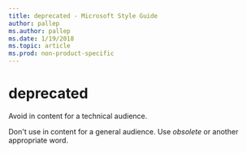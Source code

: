 ```yaml
---
title: deprecated - Microsoft Style Guide
author: pallep
ms.author: pallep
ms.date: 1/19/2018
ms.topic: article
ms.prod: non-product-specific
---
```


# deprecated

Avoid in content for a technical audience. 

Don't use in content for a general audience. Use *obsolete* or another appropriate word.
